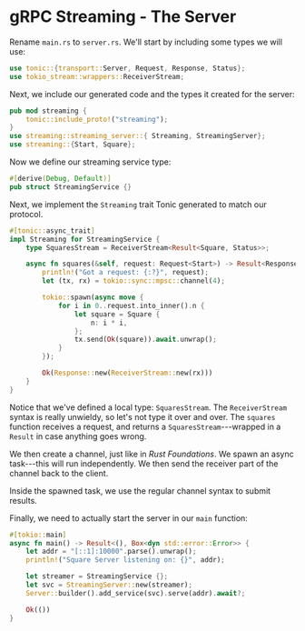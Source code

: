 # gRPC Streaming - The Server

Rename `main.rs` to `server.rs`. We'll start by including some types we will use:

```rust
use tonic::{transport::Server, Request, Response, Status};
use tokio_stream::wrappers::ReceiverStream;
```

Next, we include our generated code and the types it created for the server:

```rust
pub mod streaming {
    tonic::include_proto!("streaming");
}
use streaming::streaming_server::{ Streaming, StreamingServer};
use streaming::{Start, Square};
```

Now we define our streaming service type:

```rust
#[derive(Debug, Default)]
pub struct StreamingService {}
```

Next, we implement the `Streaming` trait Tonic generated to match our protocol.

```rust
#[tonic::async_trait]
impl Streaming for StreamingService {
    type SquaresStream = ReceiverStream<Result<Square, Status>>;

    async fn squares(&self, request: Request<Start>) -> Result<Response<Self::SquaresStream>, Status> {
        println!("Got a request: {:?}", request);
        let (tx, rx) = tokio::sync::mpsc::channel(4);

        tokio::spawn(async move {
            for i in 0..request.into_inner().n {
                let square = Square {
                    n: i * i,
                };
                tx.send(Ok(square)).await.unwrap();
            }
        });

        Ok(Response::new(ReceiverStream::new(rx)))
    }
}
```

Notice that we've defined a local type: `SquaresStream`. The `ReceiverStream` syntax is really unwieldy, so let's not type it over and over. The `squares` function receives a request, and returns a `SquaresStream`---wrapped in a `Result` in case anything goes wrong.

We then create a channel, just like in *Rust Foundations*. We spawn an async task---this will run independently. We then send the receiver part of the channel back to the client. 

Inside the spawned task, we use the regular channel syntax to submit results.

Finally, we need to actually start the server in our `main` function:

```rust
#[tokio::main]
async fn main() -> Result<(), Box<dyn std::error::Error>> {
    let addr = "[::1]:10000".parse().unwrap();
    println!("Square Server listening on: {}", addr);

    let streamer = StreamingService {};
    let svc = StreamingServer::new(streamer);
    Server::builder().add_service(svc).serve(addr).await?;

    Ok(())
}
```